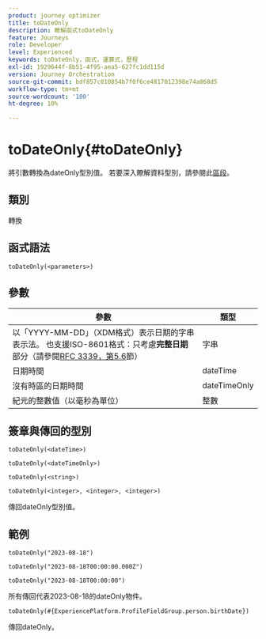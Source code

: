 ```yaml
---
product: journey optimizer
title: toDateOnly
description: 瞭解函式toDateOnly
feature: Journeys
role: Developer
level: Experienced
keywords: toDateOnly，函式，運算式，歷程
exl-id: 1929644f-8b51-4f95-aea5-627fc1dd115d
version: Journey Orchestration
source-git-commit: bdf857c010854b7f0f6ce4817012398e74a068d5
workflow-type: tm+mt
source-wordcount: '100'
ht-degree: 10%

---
```


# toDateOnly{#toDateOnly}

將引數轉換為dateOnly型別值。 若要深入瞭解資料型別，請參閱此[區段](../expression/data-types.md)。

## 類別

轉換

## 函式語法

`toDateOnly(<parameters>)`

## 參數

| 參數 | 類型 |
|-----------|------------------|
| 以「YYYY-MM-DD」（XDM格式）表示日期的字串表示法。 也支援ISO-8601格式：只考慮&#x200B;**完整日期**&#x200B;部分（請參閱[RFC 3339，第5.6](https://www.rfc-editor.org/rfc/rfc3339#section-5.6)節） | 字串 |
| 日期時間 | dateTime |
| 沒有時區的日期時間 | dateTimeOnly |
| 紀元的整數值（以毫秒為單位） | 整數 |

## 簽章與傳回的型別

`toDateOnly(<dateTime>)`

`toDateOnly(<dateTimeOnly>)`

`toDateOnly(<string>)`

`toDateOnly(<integer>, <integer>, <integer>)`

傳回dateOnly型別值。

## 範例

`toDateOnly("2023-08-18")`

`toDateOnly("2023-08-18T00:00:00.000Z")`

`toDateOnly("2023-08-18T00:00:00")`

所有傳回代表2023-08-18的dateOnly物件。

`toDateOnly(#{ExperiencePlatform.ProfileFieldGroup.person.birthDate})`

傳回dateOnly。
